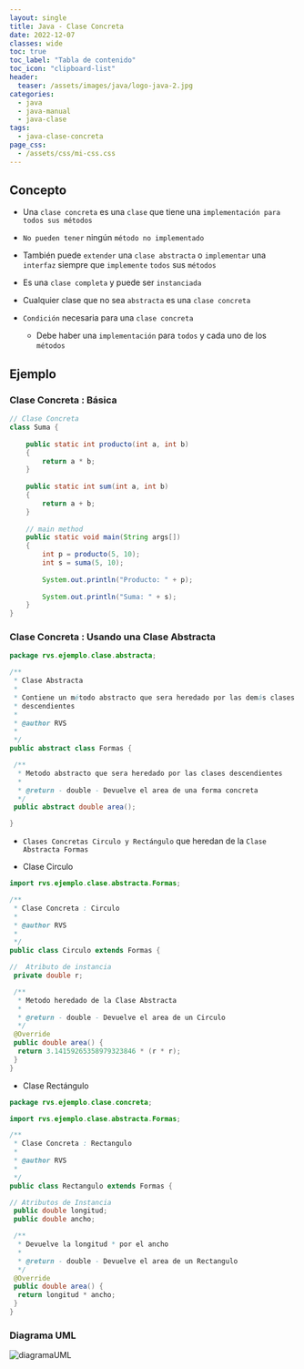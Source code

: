 ```yaml
---
layout: single
title: Java - Clase Concreta
date: 2022-12-07
classes: wide
toc: true
toc_label: "Tabla de contenido"
toc_icon: "clipboard-list"
header:
  teaser: /assets/images/java/logo-java-2.jpg
categories:
  - java
  - java-manual
  - java-clase
tags:
  - java-clase-concreta
page_css: 
  - /assets/css/mi-css.css
---
```


## Concepto

* Una ``clase concreta`` es una ``clase`` que tiene una ``implementación para todos sus métodos``

* ``No pueden tener`` ningún ``método no implementado``

* También puede ``extender`` una ``clase abstracta`` o ``implementar`` una ``interfaz`` siempre que ``implemente`` ``todos`` sus ``métodos``

* Es una ``clase completa`` y puede ser ``instanciada``

* Cualquier clase que no sea ``abstracta`` es una ``clase concreta``

* ``Condición`` necesaria para una ``clase concreta``

  * Debe haber una ``implementación`` para ``todos`` y cada uno de los ``métodos``

## Ejemplo

### Clase Concreta : Básica

```java
// Clase Concreta
class Suma {
  
    public static int producto(int a, int b)
    {
        return a * b;
    }
  
    public static int sum(int a, int b)
    {
        return a + b;
    }
  
    // main method
    public static void main(String args[])
    {
        int p = producto(5, 10);
        int s = suma(5, 10);
  
        System.out.println("Producto: " + p);
  
        System.out.println("Suma: " + s);
    }
}
```

### Clase Concreta : Usando una Clase Abstracta

```java
package rvs.ejemplo.clase.abstracta;

/**
 * Clase Abstracta
 * 
 * Contiene un método abstracto que sera heredado por las demás clases
 * descendientes
 * 
 * @author RVS
 *
 */
public abstract class Formas {

 /**
  * Metodo abstracto que sera heredado por las clases descendientes
  * 
  * @return - double - Devuelve el area de una forma concreta
  */
 public abstract double area();

}
```

* ``Clases Concretas Circulo y Rectángulo`` que heredan de la ``Clase Abstracta Formas``

* Clase Circulo

```java
import rvs.ejemplo.clase.abstracta.Formas;

/**
 * Clase Concreta : Circulo
 * 
 * @author RVS
 *
 */
public class Circulo extends Formas {

//  Atributo de instancia  
 private double r;

 /**
  * Metodo heredado de la Clase Abstracta
  * 
  * @return - double - Devuelve el area de un Circulo
  */
 @Override
 public double area() {
  return 3.14159265358979323846 * (r * r);
 }
}
```

<!-- Puedes explicarme con ejemplos de código cómo se utiliza el polimorfismo en Java , por favor -->

* Clase Rectángulo

```java
package rvs.ejemplo.clase.concreta;

import rvs.ejemplo.clase.abstracta.Formas;

/**
 * Clase Concreta : Rectangulo
 * 
 * @author RVS
 *
 */
public class Rectangulo extends Formas {

// Atributos de Instancia
 public double longitud;
 public double ancho;

 /**
  * Devuelve la longitud * por el ancho
  * 
  * @return - double - Devuelve el area de un Rectangulo
  */
 @Override
 public double area() {
  return longitud * ancho;
 }
}
```

### Diagrama UML

![diagramaUML](//blog/assets/images/uml/diagramaUML.jpg)
